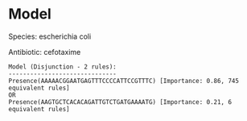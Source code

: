 
# Model

Species: escherichia coli

Antibiotic: cefotaxime

```
Model (Disjunction - 2 rules):
------------------------------
Presence(AAAAACGGAATGAGTTTCCCCATTCCGTTTC) [Importance: 0.86, 745 equivalent rules]
OR
Presence(AAGTGCTCACACAGATTGTCTGATGAAAATG) [Importance: 0.21, 6 equivalent rules]

```


